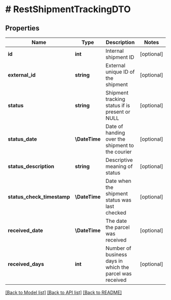 # # RestShipmentTrackingDTO

## Properties

Name | Type | Description | Notes
------------ | ------------- | ------------- | -------------
**id** | **int** | Internal shipment ID | [optional]
**external_id** | **string** | External unique ID of the shipment | [optional]
**status** | **string** | Shipment tracking status if is present or NULL | [optional]
**status_date** | **\DateTime** | Date of handing over the shipment to the courier | [optional]
**status_description** | **string** | Descriptive meaning of status | [optional]
**status_check_timestamp** | **\DateTime** | Date when the shipment status was last checked | [optional]
**received_date** | **\DateTime** | The date the parcel was received | [optional]
**received_days** | **int** | Number of business days in which the parcel was received | [optional]

[[Back to Model list]](../../README.md#models) [[Back to API list]](../../README.md#endpoints) [[Back to README]](../../README.md)
